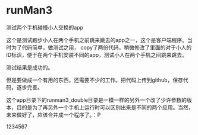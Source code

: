 # runMan3
测试两个手机碰撞小人交换的app

这个是测试跑步小人在两个手机之前跳来跳去的app之一，这个是客户端程序。当时为了代码简单，做测试之用，
copy了两份代码，稍微修改了里面的对于小人的ID标识，便于在两个手机安装不同的app，测试小人在两个手机之间跳来跳去。

测试结果是成功的。

但是要做成一个有用的东西，还需要不少的工作。把代码上传到github，保存代码，逐步完善。

这个app目录下的runman3_double目录是一模一样的另外一个改了少许参数的版本，目的是为了再另外一个手机上运行时可以区别出来是不同的两个应用。当然，未来做好了，应该合并成一个程序了。：P

1234567


